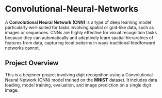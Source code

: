 # Convolutional-Neural-Networks

A **Convolutional Neural Network (CNN)** is a type of deep learning model particularly well-suited for tasks involving spatial or grid-like data, such as images or sequences. CNNs are highly effective for visual recognition tasks because they can automatically and adaptively learn spatial hierarchies of features from data, capturing local patterns in ways traditional feedforward networks cannot.

## Project Overview 
This is a beginner project involving digit recognition using a Convolutional Neural Network (CNN) model trained on the **MNIST** dataset. It includes data loading, model training, evaluation, and image prediction on a single digit image.
